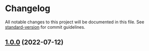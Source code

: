# Changelog

All notable changes to this project will be documented in this file. See [standard-version](https://github.com/conventional-changelog/standard-version) for commit guidelines.

## [1.0.0](https://github.com/next-dev-team/nextjs-biolerplate/compare/v1.11.0...v1.0.0) (2022-07-12)
